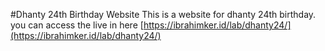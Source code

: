 #Dhanty 24th Birthday Website
This is a website for dhanty 24th birthday. you can access the live in here
[https://ibrahimker.id/lab/dhanty24/](https://ibrahimker.id/lab/dhanty24/)
